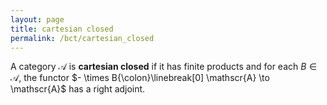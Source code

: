 ```yaml
---
layout: page
title: cartesian closed
permalink: /bct/cartesian_closed
---
```

A category $\mathscr{A}$ is **cartesian closed** if it has finite products and for each $B \in \mathscr{A}$, the functor $- \times B{\colon}\linebreak[0] \mathscr{A} \to \mathscr{A}$ has a right adjoint.
